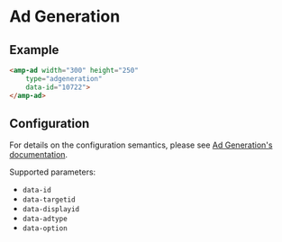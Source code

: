 <!---
Copyright 2016 The AMP HTML Authors. All Rights Reserved.

Licensed under the Apache License, Version 2.0 (the "License");
you may not use this file except in compliance with the License.
You may obtain a copy of the License at

      http://www.apache.org/licenses/LICENSE-2.0

Unless required by applicable law or agreed to in writing, software
distributed under the License is distributed on an "AS-IS" BASIS,
WITHOUT WARRANTIES OR CONDITIONS OF ANY KIND, either express or implied.
See the License for the specific language governing permissions and
limitations under the License.
-->

# Ad Generation

## Example

```html
<amp-ad width="300" height="250"
    type="adgeneration"
    data-id="10722">
</amp-ad>
```

## Configuration

For details on the configuration semantics, please see [Ad Generation's documentation](https://github.com/AdGeneration/sdk/wiki).

Supported parameters:

- `data-id`
- `data-targetid`
- `data-displayid`
- `data-adtype`
- `data-option`
